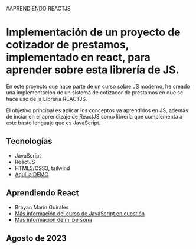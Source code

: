 #APRENDIENDO REACTJS

# Implementación de un proyecto de cotizador de prestamos, implementado en react, para aprender sobre esta librería de JS.

En este proyecto que hace parte de un curso sobre JS moderno, he creado una implementación de un sistema de cotizador de prestamos en que se hace uso de la Librería REACTJS.

El objetivo principal es aplicar los conceptos ya aprendidos en JS, además de inciar en el aprendizaje de ReactJS como librería que complementa a este basto lenguaje que es JavaScript.

## Tecnologías

- JavaScript
- ReactJS
- HTML5/CSS3, tailwind
- [Aquí la DEMO]()

## Aprendiendo React

- Brayan Marín Guirales
- [Más información del curso de JavaScript en cuestión](https://www.udemy.com/course/javascript-moderno-guia-definitiva-construye-10-proyectos/)
- [Más información de mi persona](https://www.linkedin.com/in/brayan-marin-guirales/)

## Agosto de 2023
